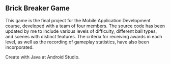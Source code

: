 ## Brick Breaker Game
This game is the final project for the Mobile Application Development course, developed with a team of four members. 
The source code has been updated by me to include various levels of difficulty, different ball types, and scenes with distinct features. 
The criteria for receiving awards in each level, as well as the recording of gameplay statistics, have also been incorporated.


Create with Java at Android Studio.
